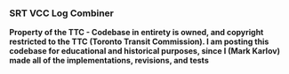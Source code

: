 ### SRT VCC Log Combiner
<b>Property of the TTC - Codebase in entirety is owned, and copyright restricted to the TTC (Toronto Transit Commission). I am posting this codebase for educational and historical purposes, since I (Mark Karlov) made all of the implementations, revisions, and tests </b>

